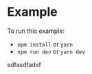 # Example

To run this example:

- `npm install` or `yarn`
- `npm run dev` or `yarn dev`

sdfasdfadsf
